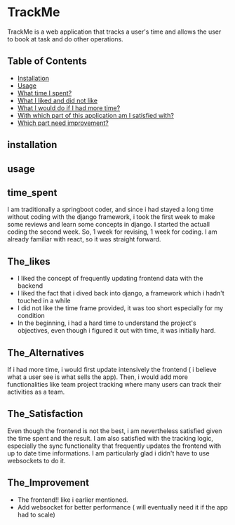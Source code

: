 # TrackMe 

TrackMe is a web application that tracks a user's time and allows the user to book at task and do other operations.

## Table of Contents
- [Installation](#installation)
- [Usage](#usage)
- [What time I spent?](#time_spent)
- [What I liked and did not like](#The_Likes)
- [What I would do if I had more time?](#The_Alternatives)
- [With which part of this application am I satisfied with?](#The_Satisfaction)
- [Which part need improvement?](#The_Improvement)

## installation



## usage


## time_spent

I am traditionally a springboot coder, and since i had stayed a long time without coding with the django framework, i took the first week to make some reviews and learn some concepts in django. I started the actuall coding the second week. So, 1 week for revising, 1 week for coding. I am already familiar with react, so it was straight forward.

## The_likes

- I liked the concept of frequently updating frontend data with the backend
- I liked the fact that i dived back into django, a framework which i hadn't touched in a while
- I did not like the time frame provided, it was too short especially for my condition
- In the beginning, i had a hard time to understand the project's objectives, even though i figured it out with time, it was initially hard.

## The_Alternatives

If i had more time, i would first update intensively the frontend ( i believe what a user see is what sells the app). Then, i would add more functionalities like team project tracking where many users can track their activities as a team.

## The_Satisfaction

Even though the frontend is not the best, i am nevertheless satisfied given the time spent and the result. I am also satisfied with the tracking logic, especially the sync functionality that frequently updates the frontend with up to date time informations. I am particularly glad i didn't have to use websockets to do it.

## The_Improvement

- The frontend!! like i earlier mentioned.
- Add websocket for better performance ( will eventually need it if the app had to scale)
